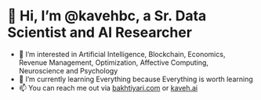 # 👋 Hi, I’m @kavehbc, a Sr. Data Scientist and AI Researcher

- 👀 I’m interested in Artificial Intelligence, Blockchain, Economics, Revenue Management, Optimization, Affective Computing, Neuroscience and Psychology
- 🌱 I’m currently learning Everything because Everything is worth learning
- 📫 You can reach me out via [bakhtiyari.com](https://bakhtiyari.com) or [kaveh.ai](https://kaveh.ai)
